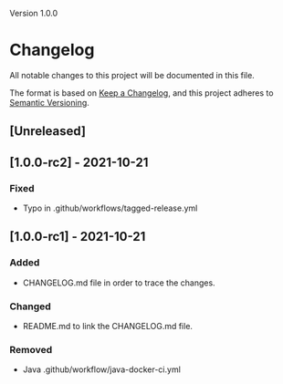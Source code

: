 Version 1.0.0

# Changelog
All notable changes to this project will be documented in this file.

The format is based on [Keep a Changelog](https://keepachangelog.com/en/1.0.0/),
and this project adheres to [Semantic Versioning](https://semver.org/spec/v2.0.0.html).

## [Unreleased]

## [1.0.0-rc2] - 2021-10-21
### Fixed
- Typo in .github/workflows/tagged-release.yml

## [1.0.0-rc1] - 2021-10-21
### Added
- CHANGELOG.md file in order to trace the changes.

### Changed
- README.md to link the CHANGELOG.md file.

### Removed
- Java .github/workflow/java-docker-ci.yml
